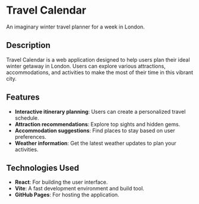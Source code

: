 # Travel Calendar

An imaginary winter travel planner for a week in London.

## Description

Travel Calendar is a web application designed to help users plan their ideal winter getaway in London. Users can explore various attractions, accommodations, and activities to make the most of their time in this vibrant city.

## Features

- **Interactive itinerary planning**: Users can create a personalized travel schedule.
- **Attraction recommendations**: Explore top sights and hidden gems.
- **Accommodation suggestions**: Find places to stay based on user preferences.
- **Weather information**: Get the latest weather updates to plan your activities.

## Technologies Used

- **React**: For building the user interface.
- **Vite**: A fast development environment and build tool.
- **GitHub Pages**: For hosting the application.
